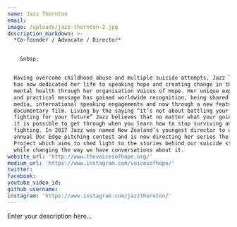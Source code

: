 ```yaml
---
name: Jazz Thornton
email:
image: /uploads/jazz-thornton-2.jpg
description_markdown: >-
  *Co-founder / Advocate / Director*


    &nbsp;


  Having overcome childhood abuse and multiple suicide attempts, Jazz Thornton
  has now dedicated her life to speaking hope and creating change in the area of
  mental health through her organisation Voices of Hope. Her unique experience
  and practical message has gained worldwide recognition, being shared through
  media, international speaking engagements and now through a new feature
  documentary film. Living by the saying “it’s not about battling your past but
  fighting for your future” Jazz believes that no matter what your going through
  it is possible to get through when you learn how to stop surviving and start
  fighting. In 2017 Jazz was named New Zealand’s youngest director to win the
  annual Doc Edge pitching contest and is now directing her series The Silence
  Project which aims to shed light to the stories behind our suicide statistics
  while changing the way we have conversations about it.
website_url: 'http://www.thevoicesofhope.org/'
medium_url: 'https://www.instagram.com/voicesofhope/'
twitter:
facebook:
youtube_video_id:
github_username:
instagram: 'https://www.instagram.com/jazzthornton/'
---
```


Enter your description here...
